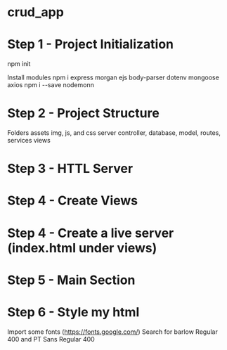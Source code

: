 # crud_app

# Step 1 - Project Initialization

npm init

Install modules
npm i express morgan ejs body-parser dotenv mongoose axios
npm i --save nodemonn

# Step 2 - Project Structure

Folders
assets
img, js, and css
server
controller, database, model, routes, services
views

# Step 3 - HTTL Server

# Step 4 - Create Views

# Step 4 - Create a live server (index.html under views)

# Step 5 - Main Section

# Step 6 - Style my html

Import some fonts (https://fonts.google.com/) Search for barlow Regular 400 and PT Sans Regular 400
